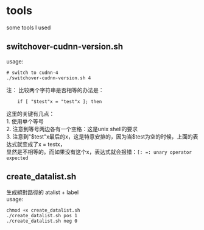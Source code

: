 # tools
some tools I used

 ## switchover-cudnn-version.sh
 usage:
 ```
 # switch to cudnn-4
 ./switchover-cudnn-version.sh 4
 ```
注：
比较两个字符串是否相等的办法是：
```
    if [ "$test"x = "test"x ]; then
```
这里的关键有几点：  
    1. 使用单个等号  
    2. 注意到等号两边各有一个空格：这是unix shell的要求  
    3. 注意到"$test"x最后的x，这是特意安排的，因为当$test为空的时候，上面的表达式就变成了x = testx，  
    显然是不相等的。而如果没有这个x，表达式就会报错：```[: =: unary operator expected```

## create_datalist.sh  
生成絕對路徑的 atalist + label  
usage:  
```
chmod +x create_datalist.sh
./create_datalist.sh pos 1
./create_datalist.sh neg 0
```
